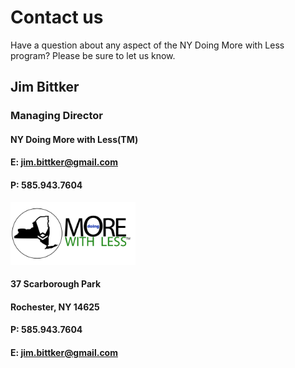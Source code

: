 # Contact us
Have a question about any aspect of the NY Doing More with Less program?  Please be sure to let us know.

## Jim Bittker

### Managing Director

#### NY Doing More with Less(TM)

#### E: jim.bittker@gmail.com

#### P: 585.943.7604


<img src="assets\GBDMwL Logo.png" height="100 px" alt="NYDMwL Logo"> 

#### 37 Scarborough Park

#### Rochester, NY 14625

#### P: 585.943.7604

#### E: jim.bittker@gmail.com

